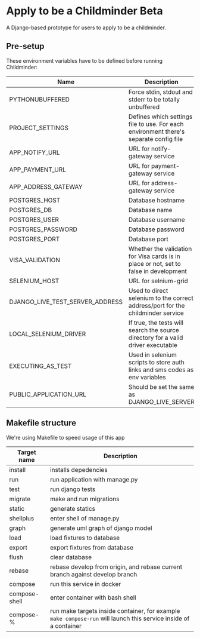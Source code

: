 # Apply to be a Childminder Beta

A Django-based prototype for users to apply to be a childminder.

## Pre-setup

These environment variables have to be defined before running Childminder:


| Name                   | Description                                                                           |
| ---------------------- | ------------------------------------------------------------------------------------- |
| PYTHONUBUFFERED                 | Force stdin, stdout and stderr to be totally unbuffered                               |
| PROJECT_SETTINGS                | Defines which settings file to use. For each environment there's separate config file |
| APP_NOTIFY_URL                  | URL for notify-gateway service                                                        |
| APP_PAYMENT_URL                 | URL for payment-gateway service                                                       |
| APP_ADDRESS_GATEWAY             | URL for address-gateway service                                                       |
| POSTGRES_HOST                   | Database hostname                                                                     |
| POSTGRES_DB                     | Database name                                                                         |
| POSTGRES_USER                   | Database username                                                                     |
| POSTGRES_PASSWORD               | Database password                                                                     |
| POSTGRES_PORT                   | Database port                                                                         |
| VISA_VALIDATION                 | Whether the validation for Visa cards is in place or not, set to false in development |
| SELENIUM_HOST                   | URL for selnium-grid                                                                  |
| DJANGO_LIVE_TEST_SERVER_ADDRESS | Used to direct selenium to the correct address/port for the childminder service       |
| LOCAL_SELENIUM_DRIVER           | If true, the tests will search the source directory for a valid driver executable     |
| EXECUTING_AS_TEST               | Used in selenium scripts to store auth links and sms codes as env variables                    |
| PUBLIC_APPLICATION_URL          | Should be set the same as DJANGO_LIVE_SERVER                                                   |

## Makefile structure

We're using Makefile to speed usage of this app

| Target name   | Description                                                                                                      |
| ------------- | ---------------------------------------------------------------------------------------------------------------- |
| install       | installs depedencies                                                                                             |
| run           | run application with manage.py                                                                                   |
| test          | run django tests                                                                                                 |
| migrate       | make and run migrations                                                                                          |
| static        | generate statics                                                                                                 |
| shellplus     | enter shell of manage.py                                                                                         |
| graph         | generate uml graph of django model                                                                               |
| load          | load fixtures to database                                                                                        |
| export        | export fixtures from database                                                                                    |
| flush         | clear database                                                                                                   |
| rebase        | rebase develop from origin, and rebase current branch against develop branch                                     |
| compose       | run this service in docker                                                                                       |
| compose-shell | enter container with bash shell                                                                                  |
| compose-%     | run make targets inside container, for example `make compose-run` will launch this service inside of a container |


